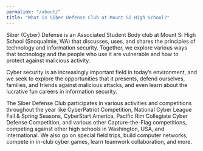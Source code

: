 ```yaml
---
permalink: "/about/"
title: "What is Siber Defense Club at Mount Si High School?"
---
```


Siber (Cyber) Defense is an Associated Student Body club at Mount Si High School (Snoqualmie, WA) that discusses, uses, and shares the principles of technology and information security. Together, we explore various ways that technology and the people who use it are vulnerable and how to protect against malicious activity.

Cyber security is an increasingly important field in today’s environment, and we seek to explore the opportunities that it presents, defend ourselves, families, and friends against malicious attacks, and even learn about the lucrative fun careers in information security.

The Siber Defense Club participates in various activities and competitions throughout the year like CyberPatriot Competition, National Cyber League Fall & Spring Seasons, CyberStart America, Pacific Rim Collegiate Cyber Defense Competition, and various other Capture-the-Flag competitions, competing against other high schools in Washington, USA, and international. We also go on special field trips, build computer networks, compete in in-club cyber games, learn teamwork collaboration, and more.
